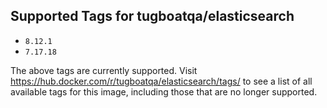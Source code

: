 ## Supported Tags for tugboatqa/elasticsearch

* `8.12.1`
* `7.17.18`

The above tags are currently supported. Visit https://hub.docker.com/r/tugboatqa/elasticsearch/tags/ to see a list of all available tags for this image, including those that are no longer supported.
